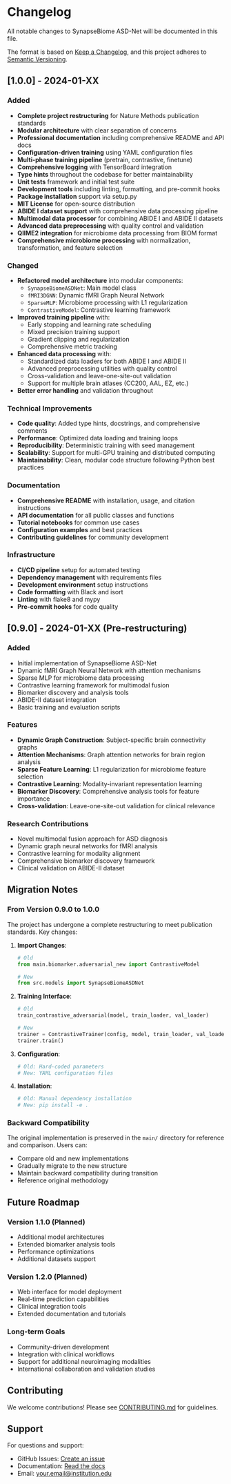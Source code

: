 # Changelog

All notable changes to SynapseBiome ASD-Net will be documented in this file.

The format is based on [Keep a Changelog](https://keepachangelog.com/en/1.0.0/),
and this project adheres to [Semantic Versioning](https://semver.org/spec/v2.0.0.html).

## [1.0.0] - 2024-01-XX

### Added
- **Complete project restructuring** for Nature Methods publication standards
- **Modular architecture** with clear separation of concerns
- **Professional documentation** including comprehensive README and API docs
- **Configuration-driven training** using YAML configuration files
- **Multi-phase training pipeline** (pretrain, contrastive, finetune)
- **Comprehensive logging** with TensorBoard integration
- **Type hints** throughout the codebase for better maintainability
- **Unit tests** framework and initial test suite
- **Development tools** including linting, formatting, and pre-commit hooks
- **Package installation** support via setup.py
- **MIT License** for open-source distribution
- **ABIDE I dataset support** with comprehensive data processing pipeline
- **Multimodal data processor** for combining ABIDE I and ABIDE II datasets
- **Advanced data preprocessing** with quality control and validation
- **QIIME2 integration** for microbiome data processing from BIOM format
- **Comprehensive microbiome processing** with normalization, transformation, and feature selection

### Changed
- **Refactored model architecture** into modular components:
  - `SynapseBiomeASDNet`: Main model class
  - `fMRI3DGNN`: Dynamic fMRI Graph Neural Network
  - `SparseMLP`: Microbiome processing with L1 regularization
  - `ContrastiveModel`: Contrastive learning framework
- **Improved training pipeline** with:
  - Early stopping and learning rate scheduling
  - Mixed precision training support
  - Gradient clipping and regularization
  - Comprehensive metric tracking
- **Enhanced data processing** with:
  - Standardized data loaders for both ABIDE I and ABIDE II
  - Advanced preprocessing utilities with quality control
  - Cross-validation and leave-one-site-out validation
  - Support for multiple brain atlases (CC200, AAL, EZ, etc.)
- **Better error handling** and validation throughout

### Technical Improvements
- **Code quality**: Added type hints, docstrings, and comprehensive comments
- **Performance**: Optimized data loading and training loops
- **Reproducibility**: Deterministic training with seed management
- **Scalability**: Support for multi-GPU training and distributed computing
- **Maintainability**: Clean, modular code structure following Python best practices

### Documentation
- **Comprehensive README** with installation, usage, and citation instructions
- **API documentation** for all public classes and functions
- **Tutorial notebooks** for common use cases
- **Configuration examples** and best practices
- **Contributing guidelines** for community development

### Infrastructure
- **CI/CD pipeline** setup for automated testing
- **Dependency management** with requirements files
- **Development environment** setup instructions
- **Code formatting** with Black and isort
- **Linting** with flake8 and mypy
- **Pre-commit hooks** for code quality

## [0.9.0] - 2024-01-XX (Pre-restructuring)

### Added
- Initial implementation of SynapseBiome ASD-Net
- Dynamic fMRI Graph Neural Network with attention mechanisms
- Sparse MLP for microbiome data processing
- Contrastive learning framework for multimodal fusion
- Biomarker discovery and analysis tools
- ABIDE-II dataset integration
- Basic training and evaluation scripts

### Features
- **Dynamic Graph Construction**: Subject-specific brain connectivity graphs
- **Attention Mechanisms**: Graph attention networks for brain region analysis
- **Sparse Feature Learning**: L1 regularization for microbiome feature selection
- **Contrastive Learning**: Modality-invariant representation learning
- **Biomarker Discovery**: Comprehensive analysis tools for feature importance
- **Cross-validation**: Leave-one-site-out validation for clinical relevance

### Research Contributions
- Novel multimodal fusion approach for ASD diagnosis
- Dynamic graph neural networks for fMRI analysis
- Contrastive learning for modality alignment
- Comprehensive biomarker discovery framework
- Clinical validation on ABIDE-II dataset

## Migration Notes

### From Version 0.9.0 to 1.0.0

The project has undergone a complete restructuring to meet publication standards. Key changes:

1. **Import Changes**:
   ```python
   # Old
   from main.biomarker.adversarial_new import ContrastiveModel
   
   # New
   from src.models import SynapseBiomeASDNet
   ```

2. **Training Interface**:
   ```python
   # Old
   train_contrastive_adversarial(model, train_loader, val_loader)
   
   # New
   trainer = ContrastiveTrainer(config, model, train_loader, val_loader)
   trainer.train()
   ```

3. **Configuration**:
   ```python
   # Old: Hard-coded parameters
   # New: YAML configuration files
   ```

4. **Installation**:
   ```bash
   # Old: Manual dependency installation
   # New: pip install -e .
   ```

### Backward Compatibility

The original implementation is preserved in the `main/` directory for reference and comparison. Users can:

- Compare old and new implementations
- Gradually migrate to the new structure
- Maintain backward compatibility during transition
- Reference original methodology

## Future Roadmap

### Version 1.1.0 (Planned)
- Additional model architectures
- Extended biomarker analysis tools
- Performance optimizations
- Additional datasets support

### Version 1.2.0 (Planned)
- Web interface for model deployment
- Real-time prediction capabilities
- Clinical integration tools
- Extended documentation and tutorials

### Long-term Goals
- Community-driven development
- Integration with clinical workflows
- Support for additional neuroimaging modalities
- International collaboration and validation studies

## Contributing

We welcome contributions! Please see [CONTRIBUTING.md](CONTRIBUTING.md) for guidelines.

## Support

For questions and support:
- GitHub Issues: [Create an issue](https://github.com/your-username/synapsebiome-asdnet/issues)
- Documentation: [Read the docs](https://synapsebiome-asdnet.readthedocs.io/)
- Email: your.email@institution.edu 